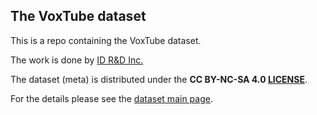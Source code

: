 ## The VoxTube dataset

This is a repo containing the VoxTube dataset.

The work is done by [ID R&D Inc.](https://www.idrnd.ai)

The dataset (meta) is distributed under the **CC BY-NC-SA 4.0 [LICENSE](https://github.com/IDRnD/VoxTube/LICENSE)**.

For the details please see the [dataset main page](https://www.idrnd.ai/resources/downloads/voxtube).

